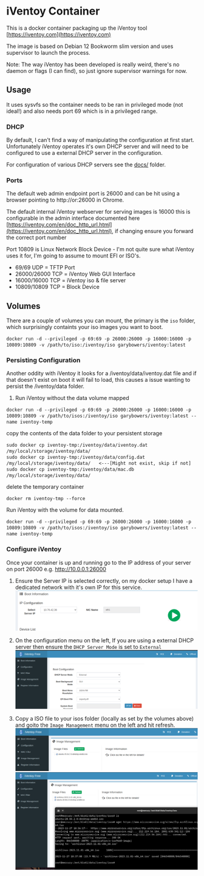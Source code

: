 # iVentoy Container

This is a docker container packaging up the iVentoy tool [https://iventoy.com](https://iventoy.com)

The image is based on Debian 12 Bookworm slim version and uses supervisor to launch the process.

Note: The way iVentoy has been developed is really weird, there's no daemon or flags (I can find), so just ignore supervisor warnings for now.

## Usage

It uses sysvfs so the container needs to be ran in privileged mode (not ideal!) and also needs port 69 which is in a privileged range.

### DHCP

By default, I can't find a way of manipulating the configuration at first start.  Unfortunately iVentoy operates it's own DHCP server and will need to be configured to use a external DHCP server in the configuration.

For configuration of various DHCP servers see the [docs/](docs) folder.

### Ports 

The default web admin endpoint port is 26000 and can be hit using a browser pointing to http://<ip>or<localhost>:26000 in Chrome. 

The default internal iVentoy webserver for serving images is 16000 this is configurable in the admin interface documented here [https://iventoy.com/en/doc_http_url.html](https://iventoy.com/en/doc_http_url.html), if changing ensure you forward the correct port number

Port 10809 is Linux Network Block Device - I'm not quite sure what iVentoy uses it for, I'm going to assume to mount EFI or ISO's.

  - 69/69 UDP = TFTP Port
  - 26000/26000 TCP = iVentoy Web GUI Interface
  - 16000/16000 TCP = iVentoy iso & file server
  - 10809/10809 TCP = Block Device

## Volumes

There are a couple of volumes you can mount, the primary is the `iso` folder, which surprisingly containts your iso images you want to boot.

```
docker run -d --privileged -p 69:69 -p 26000:26000 -p 16000:16000 -p 10809:10809 -v /path/to/iso:/iventoy/iso garybowers/iventoy:latest
```

### Persisting Configuration

Another oddity with iVentoy it looks for a /iventoy/data/iventoy.dat file and if that doesn't exist on boot it will fail to load, this causes a issue wanting to persist the /iventoy/data folder.

1. Run iVentoy without the data volume mapped 
```
docker run -d --privileged -p 69:69 -p 26000:26000 -p 16000:16000 -p 10809:10809 -v /path/to/isos:/iventoy/iso garybowers/iventoy:latest --name iventoy-temp
```

copy the contents of the data folder to your persistent storage

```
sudo docker cp iventoy-tmp:/iventoy/data/iventoy.dat /my/local/storage/iventoy/data/
sudo docker cp iventoy-tmp:/iventoy/data/config.dat /my/local/storage/iventoy/data/   <---[Might not exist, skip if not]
sudo docker cp iventoy-tmp:/iventoy/data/mac.db /my/local/storage/iventoy/data/
```

delete the temporary container

```
docker rm iventoy-tmp --force
```

Run iVentoy with the volume for data mounted.

```
docker run -d --privileged -p 69:69 -p 26000:26000 -p 16000:16000 -p 10809:10809 -v /path/to/isos:/iventoy/iso garybowers/iventoy:latest --name iventoy-temp
```

### Configure iVentoy

Once your container is up and running go to the IP address of your server on port 26000 e.g. http://10.0.0.1:26000

1. Ensure the Server IP is selected correctly, on my docker setup I have a dedicated network with it's own IP for this service.
![picture of iVentoy configuration 1](docs/assets/scr1.png)

2. On the configuration menu on the left, If you are using a external DHCP server then ensure the `DHCP Server Mode` is set to `External`
![picture of iVentoy configuration 2](docs/assets/scr2.png)

3. Copy a ISO file to your isos folder (locally as set by the volumes above) and goito the `Image Management` menu on the left and hit refresh.
![picture of iVentoy configuration 2](docs/assets/scr3.png)
![picture of iVentoy configuration 2](docs/assets/scr4.png)


